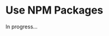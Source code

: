 <meta sectionIndex="1">
<meta url="https://github.com/johnlindquist/kit/discussions/813">
<meta id="D_kwDOEu7MBc4AP9Tj">
<meta title="Use NPM Packages">
<meta section="Essentials">
<meta i="6">    
<meta path="docs/use-npm-packages">    

# Use NPM Packages  

In progress...